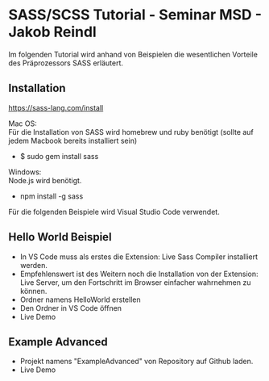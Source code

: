# SASS/SCSS Tutorial - Seminar MSD - Jakob Reindl

Im folgenden Tutorial wird anhand von Beispielen die wesentlichen Vorteile des Präprozessors SASS erläutert.

## Installation

https://sass-lang.com/install

Mac OS: <br>
Für die Installation von SASS wird homebrew und ruby benötigt (sollte auf jedem Macbook bereits installiert sein)
- $ sudo gem install sass

Windows: <br>
Node.js wird benötigt.
- npm install -g sass

Für die folgenden Beispiele wird Visual Studio Code verwendet.

## Hello World Beispiel

- In VS Code muss als erstes die Extension: Live Sass Compiler installiert werden.
- Empfehlenswert ist des Weitern noch die Installation von der Extension: Live Server, um den Fortschritt im Browser einfacher wahrnehmen zu können.
- Ordner namens HelloWorld erstellen
- Den Ordner in VS Code öffnen
- Live Demo

## Example Advanced

- Projekt namens "ExampleAdvanced" von Repository auf Github laden.
- Live Demo
